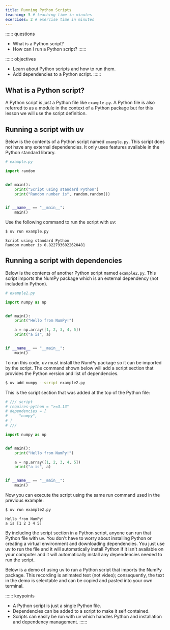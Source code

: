 ```yaml
---
title: Running Python Scripts
teaching: 5 # teaching time in minutes
exercises: 2 # exercise time in minutes
---
```


:::::: questions
- What is a Python script?
- How can I run a Python script?
::::::

:::::: objectives
- Learn about Python scripts and how to run them.
- Add dependencies to a Python script.
::::::

## What is a Python script?

A Python script is just a Python file like `example.py`. A Python file is also referred to as a module in the context of a Python package but for this lesson we will use the script definition.

## Running a script with uv

Below is the contents of a Python script named `example.py`. This script does not have any external dependencies. It only uses features available in the Python standard library.

```python
# example.py

import random


def main():
    print("Script using standard Python")
    print("Random number is", random.random())


if __name__ == "__main__":
    main()
```

Use the following command to run the script with uv:

```bash
$ uv run example.py
```

```output
Script using standard Python
Random number is 0.8227936022620481
```

## Running a script with dependencies

Below is the contents of another Python script named `example2.py`. This script imports the NumPy package which is an external dependency (not included in Python).

```python
# example2.py

import numpy as np


def main():
    print("Hello from NumPy!")

    a = np.array([1, 2, 3, 4, 5])
    print("a is", a)


if __name__ == "__main__":
    main()
```

To run this code, uv must install the NumPy package so it can be imported by the script. The command shown below will add a script section that provides the Python version and list of dependencies.

```bash
$ uv add numpy --script example2.py
```

This is the script section that was added at the top of the Python file:

```python
# /// script
# requires-python = ">=3.13"
# dependencies = [
#     "numpy",
# ]
# ///

import numpy as np


def main():
    print("Hello from NumPy!")

    a = np.array([1, 2, 3, 4, 5])
    print("a is", a)


if __name__ == "__main__":
    main()
```

Now you can execute the script using the same run command used in the previous example:

```bash
$ uv run example2.py
```

```output
Hello from NumPy!
a is [1 2 3 4 5]
```

By including the script section in a Python script, anyone can run that Python file with uv. You don't have to worry about installing Python or creating a virtual environment and downloading dependencies. You just use uv to run the file and it will automatically install Python if it isn't available on your computer and it will automatically install any dependencies needed to run the script.

Below is a demo of using uv to run a Python script that imports the NumPy package. This recording is animated text (not video); consequently, the text in the demo is selectable and can be copied and pasted into your own terminal.

<script src="https://asciinema.org/a/WAai54d95xSKIHCfTOQFpS6YX.js" id="asciicast-WAai54d95xSKIHCfTOQFpS6YX" async="true"></script>

:::::: keypoints
- A Python script is just a single Python file.
- Dependencies can be added to a script to make it self contained.
- Scripts can easily be run with uv which handles Python and installation and dependency management.
::::::
